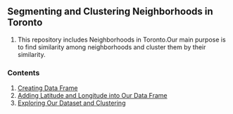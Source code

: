 ## Segmenting and Clustering Neighborhoods in Toronto
 1.  This repository includes Neighborhoods in Toronto.Our main purpose is to find similarity among neighborhoods and cluster them by their similarity.

  ### Contents
  1. [Creating Data Frame](https://github.com/ugursavci/Segmenting_and_Clustering/blob/main/1%20-%20Creating_Dataframe.ipynb)
  2. [Adding Latitude and Longitude into Our Data Frame](https://github.com/ugursavci/Segmenting_and_Clustering/blob/main/2-%20Adding%20Latitude%20and%20Longitude.ipynb)
  3. [Exploring Our Dataset and Clustering](https://github.com/ugursavci/Segmenting_and_Clustering)
